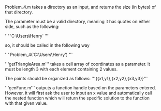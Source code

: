 Problem_4.m takes a directory as an input, and returns the size (in bytes) of that directory. 

The parameter must be a valid directory, meaning it has quotes on either side, such as the following:

''' 'C:\Users\Henry' '''

so, it should be called in the following way

''' Problem_4('C:\Users\Henry') '''



'''getTriangleArea.m''' takes a cell array of coordinates as a parameter. It must be length 3 with each element containing 2 values.

The points should be organized as follows: '''{{x1,y1},{x2,y2},{x3,y3}}'''


'''genFunc.m''' outputs a function handle based on the parameters entered. However, it will first ask the user to input an x value and automatically call the nested function which will return the specific solution to the function with that given value.
